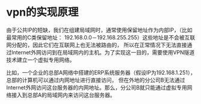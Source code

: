 vpn的实现原理
=================================
由于公共IP的短缺，我们在组建局域网时，通常使用保留地址作为内部IP，（比如最常用的C类保留地址：
192.168.0.0－192.168.255.255）这些地址是不会被互联网分配的，因此它们在互联网上也无法被路由的，
所以在正常情况下无法直接通过Internet外网访问到在局域网内的主机。为了实现这一目的，需要使用VPN隧道技术建立一个虚拟专用网络。

比如，一个企业的总部A网络中搭建的ERP系统服务器（假设IP为192.168.1.251），总部的计算机可以通过内网地址进行直接访问，
但在外地的分公司B无法通过Internet外网访问这台服务器的内网地址。那么，分公司B就只能通过虚拟专用网络接入到总部A的局域网内来访问这台服务器。
